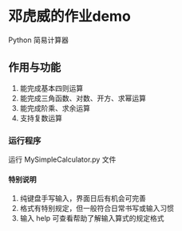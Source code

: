 # 邓虎威的作业demo
Python 简易计算器
## 作用与功能
1. 能完成基本四则运算
2. 能完成三角函数、对数、开方、求幂运算
3. 能完成阶乘、求余运算
4. 支持复数运算
### 运行程序
运行 MySimpleCalculator.py 文件
#### 特别说明
1. 纯键盘手写输入，界面日后有机会可完善
2. 格式有特别规定，但一般符合日常书写或输入习惯
3. 输入 help 可查看帮助了解输入算式的规定格式